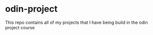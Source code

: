 # odin-project
This repo contains all of my projects that I have being build in the odin project course
